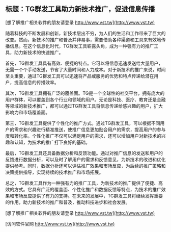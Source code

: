 ## **标题：TG群发工具助力新技术推广，促进信息传播**

[想了解推广相关软件的朋友请登录 http://www.vst.tw](http://www.vst.tw)

随着科技的不断发展和创新，新技术层出不穷，为人们的生活和工作带来了巨大的改变。然而，新技术的推广和普及并非易事，需要借助各种渠道和工具来有效地传播信息。在这个信息化时代，TG群发工具崭露头角，成为一种强有力的推广工具，助力新技术的快速推广。

首先，TG群发工具具有高效、便捷的特点。它可以将信息迅速发送给大量用户，无需一个个手动发送，节省了大量时间和人力成本。对于新技术的推广来说，时间至关重要，通过TG群发工具可以迅速将产品或服务的优势和特点传递给潜在用户，提高信息的传播效率。

其次，TG群发工具拥有广泛的覆盖面。TG是一个全球性的社交平台，拥有庞大的用户群体，可以覆盖到各个行业和领域的用户。无论是科技、医疗、教育还是金融等领域的新技术推广，都可以通过TG群发工具将信息传递给感兴趣的用户，扩大影响力和市场覆盖面。

第三，TG群发工具提供了个性化的推广方式。通过TG群发工具，可以根据不同用户的需求和兴趣进行精准推送，使推广信息更加贴合用户的需求，提高用户的参与度和转化率。个性化推广不仅可以满足用户的需求，还可以增加用户对新技术的兴趣和认知，为技术的推广打下良好的基础。

最后，TG群发工具还具备数据分析和反馈功能。通过对推广信息的发送和用户的反馈进行数据分析，可以及时了解用户的需求和反馈意见，为新技术的改进和优化提供参考。同时，数据分析还可以评估推广效果和市场反应，为后续的推广策略和决策提供指导，实现持续的技术推广和市场拓展。

总之，TG群发工具作为一种强有力的推广工具，为新技术的推广提供了便捷、高效的方式。它具有广泛的覆盖面、个性化推广和数据反馈等特点，为技术的推广效果和市场反应提供了有力的支持。在未来的发展中，TG群发工具将继续发挥重要的作用，助力新技术的推广和普及，推动科技进步和社会发展。

[想了解推广相关软件的朋友请登录 http://www.vst.tw](http://www.vst.tw)


[访问软件官网 http://www.vst.tw](http://www.vst.tw)
